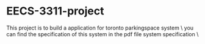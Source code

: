 # EECS-3311-project
This project is to build a application for toronto parkingspace system \ you can find the specification of this system in the pdf file system specification \

